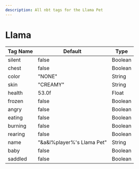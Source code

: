 ```yaml
---
description: All nbt tags for the Llama Pet
---
```



# Llama

| Tag Name     | Default                                                            | Type                                         |
| - | - | - |
| silent | false | Boolean |
| chest | false | Boolean |
| color | "NONE" | String |
| skin | "CREAMY" | String |
| health | 53.0f | Float |
| frozen | false | Boolean |
| angry | false | Boolean |
| eating | false | Boolean |
| burning | false | Boolean |
| rearing | false | Boolean |
| name | "&a&l%player%'s Llama Pet" | String |
| baby | false | Boolean |
| saddled | false | Boolean |
